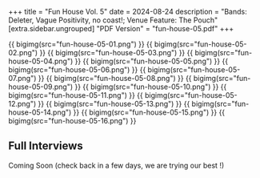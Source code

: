 +++
title = "Fun House Vol. 5"
date = 2024-08-24
description = "Bands: Deleter, Vague Positivity, no coast!; Venue Feature: The Pouch"
[extra.sidebar.ungrouped]
"PDF Version" = "fun-house-05.pdf"
+++

{{ bigimg(src="fun-house-05-01.png") }}
{{ bigimg(src="fun-house-05-02.png") }}
{{ bigimg(src="fun-house-05-03.png") }}
{{ bigimg(src="fun-house-05-04.png") }}
{{ bigimg(src="fun-house-05-05.png") }}
{{ bigimg(src="fun-house-05-06.png") }}
{{ bigimg(src="fun-house-05-07.png") }}
{{ bigimg(src="fun-house-05-08.png") }}
{{ bigimg(src="fun-house-05-09.png") }}
{{ bigimg(src="fun-house-05-10.png") }}
{{ bigimg(src="fun-house-05-11.png") }}
{{ bigimg(src="fun-house-05-12.png") }}
{{ bigimg(src="fun-house-05-13.png") }}
{{ bigimg(src="fun-house-05-14.png") }}
{{ bigimg(src="fun-house-05-15.png") }}
{{ bigimg(src="fun-house-05-16.png") }}

## Full Interviews
Coming Soon (check back in a few days, we are trying our best !)
